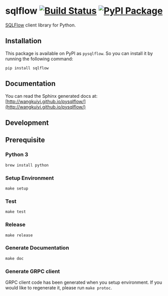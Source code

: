 # sqlflow [![Build Status](https://travis-ci.org/wangkuiyi/pysqlflow.svg?branch=develop)](https://travis-ci.org/wangkuiyi/pysqlflow) [![PyPI Package](https://img.shields.io/pypi/v/sqlflow.svg)](https://pypi.python.org/pypi/sqlflow)

[SQLFlow](https://github.com/wangkuiyi/sqlflow) client library for Python.

## Installation

This package is available on PyPI as `pysqlflow`. So you can install it by running the following command:

    pip install sqlflow

## Documentation

You can read the Sphinx generated docs at:
[http://wangkuiyi.github.io/pysqlflow/](http://wangkuiyi.github.io/pysqlflow/)

## Development

## Prerequisite
### Python 3
`brew install python`

### Setup Environment
`make setup`

### Test
`make test`

### Release
`make release`

### Generate Documentation
`make doc`

### Generate GRPC client
GRPC client code has been generated when you setup environment. 
If you would like to regenerate it, please run `make protoc`.
